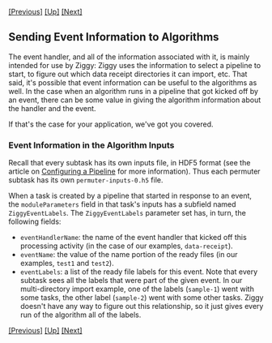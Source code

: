 <!-- -*-visual-line-*- -->

[[Previous]](event-handler-examples.md)
[[Up]](event-handler.md)
[[Next]](dusty-corners.md)

## Sending Event Information to Algorithms

The event handler, and all of the information associated with it, is mainly intended for use by Ziggy: Ziggy uses the information to select a pipeline to start, to figure out which data receipt directories it can import, etc. That said, it's possible that event information can be useful to the algorithms as well. In the case when an algorithm runs in a pipeline that got kicked off by an event, there can be some value in giving the algorithm information about the handler and the event.

If that's the case for your application, we've got you covered.

### Event Information in the Algorithm Inputs

Recall that every subtask has its own inputs file, in HDF5 format (see the article on [Configuring a Pipeline](configuring-pipeline.md) for more information). Thus each permuter subtask has its own `permuter-inputs-0.h5` file.

When a task is created by a pipeline that started in response to an event, the `moduleParameters` field in that task's inputs has a subfield named `ZiggyEventLabels`. The `ZiggyEventLabels` parameter set has, in turn, the following fields:

- `eventHandlerName`: the name of the event handler that kicked off this processing activity (in the case of our examples, `data-receipt`).
- `eventName`: the value of the name portion of the ready files (in our examples, `test1` and `test2`).
- `eventLabels`: a list of the ready file labels for this event. Note that every subtask sees all the labels that were part of the given event. In our multi-directory import example, one of the labels (`sample-1`) went with some tasks, the other label (`sample-2`) went with some other tasks. Ziggy doesn't have any way to figure out this relationship, so it just gives every run of the algorithm all of the labels.

[[Previous]](event-handler-examples.md)
[[Up]](event-handler.md)
[[Next]](dusty-corners.md)
